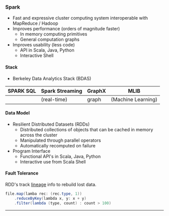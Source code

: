 ### Spark

- Fast and expressive cluster computing system interoperable with MapReduce / Hadoop
- Improves performance (orders of magnitude faster) 
	- In memory computing primitives
	- General computation graphs
- Improves usability (less code)
	- API in Scala, Java, Python
	- Interactive Shell

#### Stack

- Berkeley Data Analytics Stack (BDAS)


| SPARK SQL | Spark Streaming  | GraphX | MLIB               |
| --------- | ---------------- | ------ | ------------------ |
|           | (real-time)      | graph  | (Machine Learning) |

#### Data Model

- Resilient Distributed Datasets (RDDs)
	- Distributed collections of objects that can be cached in memory across the cluster
	- Manipulated through parallel operators
	- Automatically recomputed on failure
- Program Interface
	- Functional API's in Scala, Java, Python
	- Interactive use from Scala Shell


#### Fault Tolerance

RDD's track <u>lineage</u> info to rebuild lost data. 

```java
file.map(lamba rec: (rec.type, 1))
	.reduceByKey(lambda x, y: x + y)
	.filter(lambda (type, count) : count > 100)
```



****